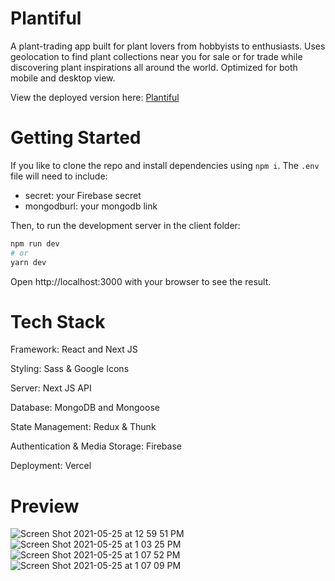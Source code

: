 # Plantiful
A plant-trading app built for plant lovers from hobbyists to enthusiasts. Uses geolocation to find plant collections near you for sale or for trade while discovering plant inspirations all around the world. Optimized for both mobile and desktop view.

View the deployed version here: [Plantiful](https://plantiful-app.vercel.app/)

# Getting Started
If you like to clone the repo and install dependencies using `npm i`.
The `.env` file will need to include:
- secret: your Firebase secret
- mongodburl: your mongodb link

Then, to run the development server in the client folder:
```bash
npm run dev
# or
yarn dev
```
Open http://localhost:3000 with your browser to see the result.

# Tech Stack

Framework: React and Next JS

Styling: Sass & Google Icons

Server: Next JS API

Database: MongoDB and Mongoose

State Management: Redux & Thunk

Authentication & Media Storage: Firebase

Deployment: Vercel

# Preview
![Screen Shot 2021-05-25 at 12 59 51 PM](https://user-images.githubusercontent.com/77682225/119540270-44ddeb00-bd5b-11eb-992b-a07588a63fc9.png)
![Screen Shot 2021-05-25 at 1 03 25 PM](https://user-images.githubusercontent.com/77682225/119540345-57582480-bd5b-11eb-8580-64daa80c40b3.png)
![Screen Shot 2021-05-25 at 1 07 52 PM](https://user-images.githubusercontent.com/77682225/119540361-5aebab80-bd5b-11eb-9d86-126d87efc6fe.png)
![Screen Shot 2021-05-25 at 1 07 09 PM](https://user-images.githubusercontent.com/77682225/119540370-5f17c900-bd5b-11eb-8c99-cab038715705.png)


